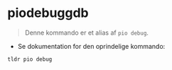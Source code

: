 # piodebuggdb

> Denne kommando er et alias af `pio debug`.

- Se dokumentation for den oprindelige kommando:

`tldr pio debug`
